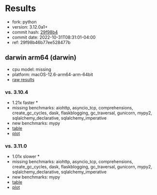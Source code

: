 # Results

- fork: python
- version: 3.12.0a1+
- commit hash: [29f98b4](https://github.com/python/cpython/commit/29f98b4)
- commit date: 2022-10-31T08:31:01-04:00
- ref: 29f98b46b77ee528477b

## darwin arm64 (darwin)

- cpu model: missing
- platform: macOS-12.6-arm64-arm-64bit
- [raw results](bm-20221031-darwin-arm64-python-29f98b46b77ee528477b-3.12.0a1%2B-29f98b4.json)

### vs. 3.10.4

- 1.21x faster \*
- missing benchmarks: aiohttp, asyncio_tcp, comprehensions, create_gc_cycles, dask, flaskblogging, gc_traversal, gunicorn, mypy2, sqlalchemy_declarative, sqlalchemy_imperative
- new benchmarks: mypy
- [table](bm-20221031-darwin-arm64-python-29f98b46b77ee528477b-3.12.0a1%2B-29f98b4-vs-3.10.4.md)
- [plot](bm-20221031-darwin-arm64-python-29f98b46b77ee528477b-3.12.0a1%2B-29f98b4-vs-3.10.4.png)

### vs. 3.11.0

- 1.01x slower \*
- missing benchmarks: aiohttp, asyncio_tcp, comprehensions, create_gc_cycles, dask, flaskblogging, gc_traversal, gunicorn, mypy2, sqlalchemy_declarative, sqlalchemy_imperative
- new benchmarks: mypy
- [table](bm-20221031-darwin-arm64-python-29f98b46b77ee528477b-3.12.0a1%2B-29f98b4-vs-3.11.0.md)
- [plot](bm-20221031-darwin-arm64-python-29f98b46b77ee528477b-3.12.0a1%2B-29f98b4-vs-3.11.0.png)

